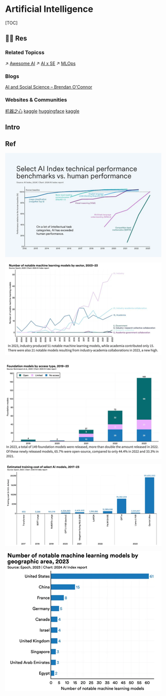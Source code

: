 # Artificial Intelligence

[TOC]



## 🤙🏾 Res
### Related Topicss
↗ [Awesome AI](Awesome%20AI/Awesome%20AI.md)
↗ [AI x SE](../../Software%20Engineering/🤖%20AI%20x%20SE/AI%20x%20SE.md)
↗ [MLOps](../../Software%20Engineering/🤖%20AI%20x%20SE/MLOps/MLOps.md)


### Blogs
[AI and Social Science – Brendan O'Connor](http://brenocon.com/blog/) 


### Websites & Communities
[机器之心](https://www.jiqizhixin.com)
[kaggle](https://www.kaggle.com)
[huggingface](https://huggingface.co)
[kaggle](https://www.kaggle.com)



## Intro




## Ref
[👍 李飞飞团队发布《2024年人工智能指数报告》，预测人工智能未来发展趋势]: https://mp.weixin.qq.com/s/H8jbabDPu-XlnQ12E_RXMw
![](../../Assets/Pics/Pasted%20image%2020240510154609.png)

![](../../Assets/Pics/Pasted%20image%2020240510154559.png)

![](../../Assets/Pics/Pasted%20image%2020240510154621.png)

![](../../Assets/Pics/Pasted%20image%2020240510154631.png)

![](../../Assets/Pics/Pasted%20image%2020240510154638.png)


